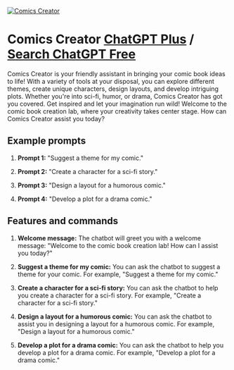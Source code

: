 
[![Comics Creator](https://files.oaiusercontent.com/file-7GwxR2VNMlzDvrL2FYsH3YC1?se=2123-10-17T17%3A38%3A19Z&sp=r&sv=2021-08-06&sr=b&rscc=max-age%3D31536000%2C%20immutable&rscd=attachment%3B%20filename%3D4b3aaa9a-c756-4a8c-b98d-81f5417e11a3.png&sig=UAWvT8qRh0lSa5wEc66ZImhfZW5Ss9awA2MBzljgYZ4%3D)](https://chat.openai.com/g/g-CJp7agqe3-comics-creator)

# Comics Creator [ChatGPT Plus](https://chat.openai.com/g/g-CJp7agqe3-comics-creator) / [Search ChatGPT Free](https://gptcall.net/index.html#/?search=Comics%20Creator)

Comics Creator is your friendly assistant in bringing your comic book ideas to life! With a variety of tools at your disposal, you can explore different themes, create unique characters, design layouts, and develop intriguing plots. Whether you're into sci-fi, humor, or drama, Comics Creator has got you covered. Get inspired and let your imagination run wild! Welcome to the comic book creation lab, where your creativity takes center stage. How can Comics Creator assist you today?

## Example prompts

1. **Prompt 1:** "Suggest a theme for my comic."

2. **Prompt 2:** "Create a character for a sci-fi story."

3. **Prompt 3:** "Design a layout for a humorous comic."

4. **Prompt 4:** "Develop a plot for a drama comic."

## Features and commands

1. **Welcome message:** The chatbot will greet you with a welcome message: "Welcome to the comic book creation lab! How can I assist you today?"

2. **Suggest a theme for my comic:** You can ask the chatbot to suggest a theme for your comic. For example, "Suggest a theme for my comic."

3. **Create a character for a sci-fi story:** You can ask the chatbot to help you create a character for a sci-fi story. For example, "Create a character for a sci-fi story."

4. **Design a layout for a humorous comic:** You can ask the chatbot to assist you in designing a layout for a humorous comic. For example, "Design a layout for a humorous comic."

5. **Develop a plot for a drama comic:** You can ask the chatbot to help you develop a plot for a drama comic. For example, "Develop a plot for a drama comic."


